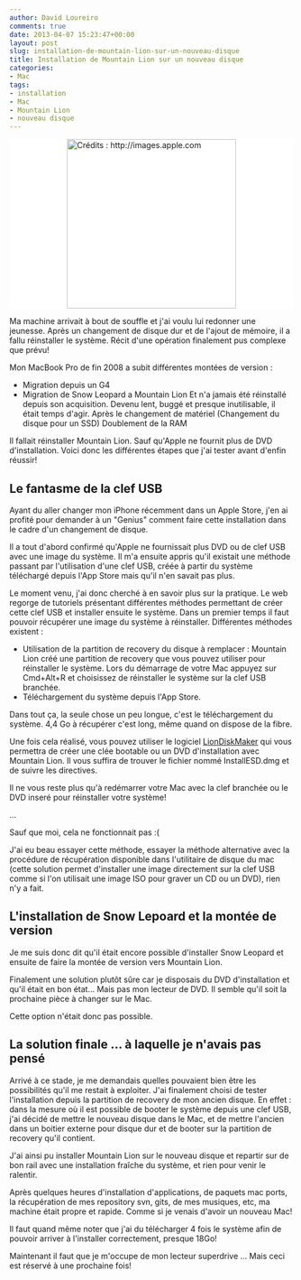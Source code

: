```yaml
---
author: David Loureiro
comments: true
date: 2013-04-07 15:23:47+00:00
layout: post
slug: installation-de-mountain-lion-sur-un-nouveau-disque
title: Installation de Mountain Lion sur un nouveau disque
categories:
- Mac
tags:
- installation
- Mac
- Mountain Lion
- nouveau disque
---
```


<p style="background-color:white">
<img style="background-color:white; display:block; margin-left:auto; margin-right:auto; width:300px" src="http://testdriventrekkie.com/assets/images/mac_osx_mountain_lion-300x179.png" alt='Crédits : http://images.apple.com'/>
</p>

Ma machine arrivait à bout de souffle et j'ai voulu lui redonner une jeunesse. Après un changement de disque dur et de l'ajout de mémoire, il a fallu réinstaller le système. Récit d'une opération finalement pus complexe que prévu! 

Mon MacBook Pro de fin 2008 a subit différentes montées de version :

* Migration depuis un G4
* Migration de Snow Leopard a Mountain Lion Et n'a jamais été réinstallé depuis son acquisition. Devenu lent, buggé et presque inutilisable, il était temps d'agir. Après le changement de matériel (Changement du disque pour un SSD) Doublement de la RAM

Il fallait réinstaller Mountain Lion. Sauf qu'Apple ne fournit plus de DVD d'installation. Voici donc les différentes étapes que j'ai tester avant d'enfin réussir!

## Le fantasme de la clef USB

Ayant du aller changer mon iPhone récemment dans un Apple Store, j'en ai profité pour demander à un "Genius" comment faire cette installation dans le cadre d'un changement de disque.

Il a tout d'abord confirmé qu'Apple ne fournissait plus DVD ou de clef USB avec une image du système. Il m'a ensuite appris qu'il existait une méthode passant par l'utilisation d'une clef USB, créée à partir du système téléchargé depuis l'App Store mais qu'il n'en savait pas plus.

Le moment venu, j'ai donc cherché à en savoir plus sur la pratique. Le web regorge de tutoriels présentant différentes méthodes permettant de créer cette clef USB et installer ensuite le système. Dans un premier temps il faut pouvoir récupérer une image du système à réinstaller. Différentes méthodes existent :

* Utilisation de la partition de recovery du disque à remplacer : Mountain Lion créé une partition de recovery que vous pouvez utiliser pour réinstaller le système. Lors du démarrage de votre Mac appuyez sur Cmd+Alt+R et choisissez de réinstaller le système sur la clef USB branchée.
* Téléchargement du système depuis l'App Store.


Dans tout ça, la seule chose un peu longue, c'est le téléchargement du système. 4,4 Go à récupérer c'est long, même quand on dispose de la fibre.

Une fois cela réalisé, vous pouvez utiliser le logiciel [LionDiskMaker](http://liondiskmaker.com/?lang=fr) qui vous permettra de créer une clée bootable ou un DVD d'installation avec Mountain Lion. Il vous suffira de trouver le fichier nommé InstallESD.dmg et de suivre les directives.

Il ne vous reste plus qu'à redémarrer votre Mac avec la clef branchée ou le DVD inseré pour réinstaller votre système!

...

Sauf que moi, cela ne fonctionnait pas :(

J'ai eu beau essayer cette méthode, essayer la méthode alternative avec la procédure de récupération disponible dans l'utilitaire de disque du mac (cette solution permet d'installer une image directement sur la clef USB comme si l'on utilisait une image ISO pour graver un CD ou un DVD), rien n'y a fait.

## L'installation de Snow Lepoard et la montée de version

Je me suis donc dit qu'il était encore possible d'installer Snow Leopard et ensuite de faire la montée de version vers Mountain Lion.

Finalement une solution plutôt sûre car je disposais du DVD d'installation et qu'il était en bon état... Mais pas mon lecteur de DVD. Il semble qu'il soit la prochaine pièce à changer sur le Mac.

Cette option n'était donc pas possible.

## La solution finale ... à laquelle je n'avais pas pensé

Arrivé à ce stade, je me demandais quelles pouvaient bien être les possibilités qu'il me restait à exploiter. J'ai finalement choisi de tester l'installation depuis la partition de recovery de mon ancien disque. En effet : dans la mesure où il est possible de booter le système depuis une clef USB, j'ai décidé de mettre le nouveau disque dans le Mac, et de mettre l'ancien dans un boitier externe pour disque dur et de booter sur la partition de recovery qu'il contient.

J'ai ainsi pu installer Mountain Lion sur le nouveau disque et repartir sur de bon rail avec une installation fraîche du système, et rien pour venir le ralentir.

Après quelques heures d'installation d'applications, de paquets mac ports, la récupération de mes repository svn, gits, de mes musiques, etc, ma machine était propre et rapide. Comme si je venais d'avoir un nouveau Mac!

Il faut quand même noter que j'ai du télécharger 4 fois le système afin de pouvoir arriver à l'installer correctement, presque 18Go!

Maintenant il faut que je m'occupe de mon lecteur superdrive ... Mais ceci est réservé à une prochaine fois!
